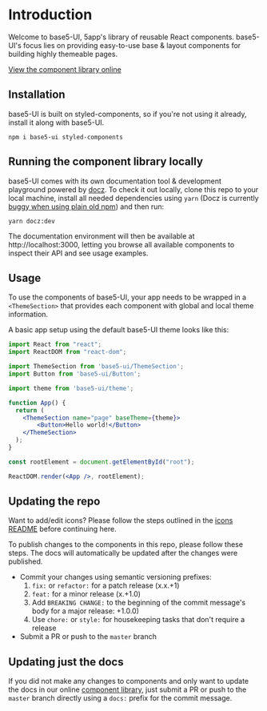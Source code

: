 # Introduction

Welcome to base5-UI, 5app's library of reusable React components. base5-UI's focus lies on providing easy-to-use base & layout components for building highly themeable pages.

[View the component library online](https://5app.github.io/base5-ui)

## Installation

base5-UI is built on styled-components, so if you're not using it already, install it along with base5-UI.

```
npm i base5-ui styled-components
```

## Running the component library locally

base5-UI comes with its own documentation tool & development playground powered by [docz](https://www.docz.site/). To check it out locally, clone this repo to your local machine, install all needed dependencies using `yarn` (Docz is currently [buggy when using plain old npm](https://github.com/pedronauck/docz/issues/276)) and then run:

```
yarn docz:dev
```

The documentation environment will then be available at http://localhost:3000, letting you browse all available components to inspect their API and see usage examples.

## Usage

To use the components of base5-UI, your app needs to be wrapped in a `<ThemeSection>` that provides each component with global and local theme information.

A basic app setup using the default base5-UI theme looks like this:

```jsx
import React from "react";
import ReactDOM from "react-dom";

import ThemeSection from 'base5-ui/ThemeSection';
import Button from 'base5-ui/Button';

import theme from 'base5-ui/theme';

function App() {
  return (
    <ThemeSection name="page" baseTheme={theme}>
    	<Button>Hello world!</Button>
    </ThemeSection>
  );
}

const rootElement = document.getElementById("root");

ReactDOM.render(<App />, rootElement);
```

## Updating the repo

Want to add/edit icons? Please follow the steps outlined in the [icons README](/src/icons/README.mdx) before continuing here.

To publish changes to the components in this repo, please follow these steps. The docs will automatically be updated after the changes were published.

- Commit your changes using semantic versioning prefixes:
  1. `fix:` or `refactor:` for a patch release (x.x.+1)
  2. `feat:` for a minor release (x.+1.0)
  3. Add `BREAKING CHANGE:` to the beginning of the commit message's body for a major release: +1.0.0)
  4. Use `chore:` or `style:` for housekeeping tasks that don't require a release
- Submit a PR or push to the `master` branch

## Updating just the docs

If you did not make any changes to components and only want to update the docs in our online [component library](https://5app.github.io/base5-ui), just submit a PR or push to the `master` branch directly using a `docs:` prefix for the commit message.
